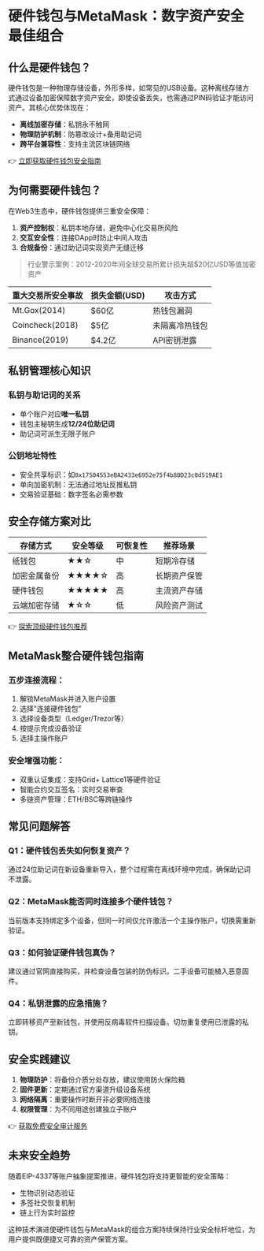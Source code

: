 # 硬件钱包与MetaMask：数字资产安全最佳组合

## 什么是硬件钱包？

硬件钱包是一种物理存储设备，外形多样，如常见的USB设备。这种离线存储方式通过设备加密保障数字资产安全，即使设备丢失，也需通过PIN码验证才能访问资产。其核心优势体现在：

- **离线加密存储**：私钥永不触网
- **物理防护机制**：防篡改设计+备用助记词
- **跨平台兼容性**：支持主流区块链网络

👉 [立即获取硬件钱包安全指南](https://bit.ly/okx_welcome)

## 为何需要硬件钱包？

在Web3生态中，硬件钱包提供三重安全保障：
1. **资产控制权**：私钥本地存储，避免中心化交易所风险
2. **交互安全性**：连接DApp时防止中间人攻击
3. **合规备份**：通过助记词实现资产无缝迁移

> 行业警示案例：2012-2020年间全球交易所累计损失超$20亿USD等值加密资产

| 重大交易所安全事故 | 损失金额(USD) | 攻击方式 |
|-------------------|--------------|---------|
| Mt.Gox(2014)       | $60亿        | 热钱包漏洞 |
| Coincheck(2018)    | $5亿         | 未隔离冷热钱包 |
| Binance(2019)      | $4.2亿       | API密钥泄露 |

## 私钥管理核心知识

### 私钥与助记词的关系
- 单个账户对应**唯一私钥**
- 钱包主秘钥生成**12/24位助记词**
- 助记词可派生无限子账户

### 公钥地址特性
- 安全共享标识：如`0x17504553eBA2433e6952e75f4b80D23c0d519AE1`
- 单向加密机制：无法通过地址反推私钥
- 交易验证基础：数字签名必需参数

## 安全存储方案对比

| 存储方式       | 安全等级 | 可恢复性 | 推荐场景         |
|---------------|----------|----------|------------------|
| 纸钱包         | ★★☆      | 中       | 短期冷存储       |
| 加密金属备份   | ★★★★☆    | 高       | 长期资产保管     |
| 硬件钱包       | ★★★★★    | 高       | 主流资产存储     |
| 云端加密存储   | ★☆☆      | 低       | 风险资产测试     |

👉 [探索顶级硬件钱包推荐](https://bit.ly/okx_welcome)

## MetaMask整合硬件钱包指南

### 五步连接流程：
1. 解锁MetaMask并进入账户设置
2. 选择"连接硬件钱包"
3. 选择设备类型（Ledger/Trezor等）
4. 按提示完成设备验证
5. 选择主操作账户

### 安全增强功能：
- 双重认证集成：支持Grid+ Lattice1等硬件验证
- 智能合约交互签名：实时交易审查
- 多链资产管理：ETH/BSC等跨链操作

## 常见问题解答

### Q1：硬件钱包丢失如何恢复资产？
通过24位助记词在新设备重新导入，整个过程需在离线环境中完成，确保助记词不泄露。

### Q2：MetaMask能否同时连接多个硬件钱包？
当前版本支持绑定多个设备，但同一时间仅允许激活一个主操作账户，切换需重新验证。

### Q3：如何验证硬件钱包真伪？
建议通过官网直接购买，并检查设备包装的防伪标识。二手设备可能植入恶意固件。

### Q4：私钥泄露的应急措施？
立即转移资产至新钱包，并使用反病毒软件扫描设备。切勿重复使用已泄露的私钥。

## 安全实践建议

1. **物理防护**：将备份介质分处存放，建议使用防火保险箱
2. **固件更新**：定期通过官方渠道升级设备系统
3. **网络隔离**：重要操作时断开非必要网络连接
4. **权限管理**：为不同用途创建独立子账户

👉 [获取免费安全审计服务](https://bit.ly/okx_welcome)

## 未来安全趋势

随着EIP-4337等账户抽象提案推进，硬件钱包将支持更智能的安全策略：
- 生物识别动态验证
- 多签社交恢复机制
- 链上行为实时监控

这种技术演进使硬件钱包与MetaMask的组合方案持续保持行业安全标杆地位，为用户提供既便捷又可靠的资产保管方案。